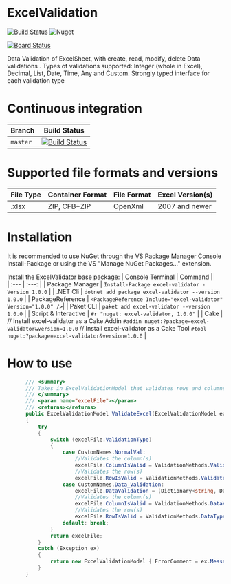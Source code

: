 # ExcelValidation

[![Build Status](https://dev.azure.com/devopspractices1/Space%20Game%20-%20web%20-%20Tests/_apis/build/status/sheddy123.ExcelValidation?branchName=main)](https://dev.azure.com/devopspractices1/Space%20Game%20-%20web%20-%20Tests/_build/latest?definitionId=15&branchName=main)
![Nuget](https://img.shields.io/nuget/v/excel-validator?style=plastic)

[![Board Status](https://dev.azure.com/devopspractices1/edf82c24-f3b4-4b8d-b4d8-c9d8226cdd76/5092ddc7-b118-4e90-ab83-6a0055a75ea7/_apis/work/boardbadge/f8bfb2aa-fa17-49b0-b903-6521b0552c3d?columnOptions=1)](https://dev.azure.com/devopspractices1/edf82c24-f3b4-4b8d-b4d8-c9d8226cdd76/_boards/board/t/5092ddc7-b118-4e90-ab83-6a0055a75ea7/Microsoft.RequirementCategory/)


Data Validation of ExcelSheet, with create, read, modify, delete Data validations . Types of validations supported: Integer (whole in Excel), Decimal, List, Date, Time, Any and Custom.  Strongly typed interface for each validation type

# Continuous integration
| Branch | Build Status |
| :---   | :---:        |          
| `master` | [![Build Status](https://dev.azure.com/devopspractices1/Space%20Game%20-%20web%20-%20Tests/_apis/build/status/sheddy123.ExcelValidation?branchName=main)](https://dev.azure.com/devopspractices1/Space%20Game%20-%20web%20-%20Tests/_build/latest?definitionId=15&branchName=main) |


# Supported file formats and versions
| File Type 	| Container Format |	File Format |	Excel Version(s) |
| :---        | :---             |  :---        | :---             |
| .xlsx       |	ZIP, CFB+ZIP     |	OpenXml     |	2007 and newer   |

# Installation
It is recommended to use NuGet through the VS Package Manager Console Install-Package <package> or using the VS "Manage NuGet Packages..." extension.

Install the ExcelValidator base package: 
| Console Terminal | Command |  
| :---             | :---:   |
| Package Manager  | `Install-Package excel-validator -Version 1.0.0` |
| .NET Cli         | `dotnet add package excel-validator --version 1.0.0` |
| PackageReference | `<PackageReference Include="excel-validator" Version="1.0.0" />`|
| Paket CLI        | `paket add excel-validator --version 1.0.0` |
| Script & Interactive | `#r "nuget: excel-validator, 1.0.0"` |
| Cake                  | // Install excel-validator as a Cake Addin `#addin nuget:?package=excel-validator&version=1.0.0` // Install excel-validator as a Cake Tool `#tool nuget:?package=excel-validator&version=1.0.0` |
  
  
  # How to use
  
  ```c#
        /// <summary>
        /// Takes in ExcelValidationModel that validates rows and columns
        /// </summary>
        /// <param name="excelFile"></param>
        /// <returns></returns>
        public ExcelValidationModel ValidateExcel(ExcelValidationModel excelFile)
        {
            try
            {
                switch (excelFile.ValidationType)
                {
                    case CustomNames.NormalVal:
                        //Validates the column(s)
                        excelFile.ColumnIsValid = ValidationMethods.ValidateExcelColumns(excelFile);
                        //Validates the row(s)
                        excelFile.RowIsValid = ValidationMethods.ValidateExcelRows(excelFile); break;
                    case CustomNames.Data_Validation:
                        excelFile.DataValidation = (Dictionary<string, DataValidationModel>)excelFile.DataValidation;
                        //Validates the column(s)
                        excelFile.ColumnIsValid = ValidationMethods.DataValidateExcelColumns(excelFile);
                        //Validates the row(s)
                        excelFile.RowIsValid = ValidationMethods.DataTypeValidateExcelRows(excelFile); break;
                    default: break;
                }
                return excelFile;
            }
            catch (Exception ex)
            {
                return new ExcelValidationModel { ErrorComment = ex.Message };
            }
        }
```
  


